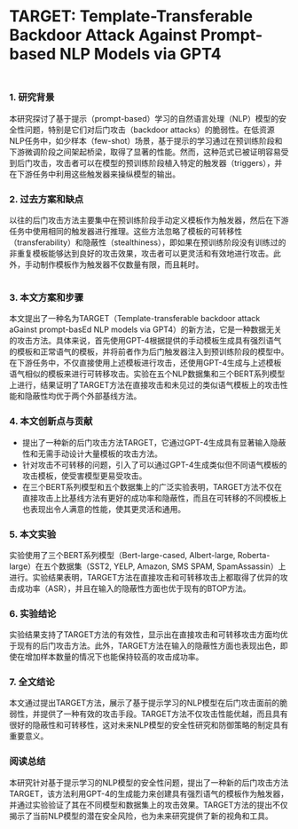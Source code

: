 # TARGET: Template-Transferable Backdoor Attack Against Prompt-based NLP Models via GPT4

<figure><img src="../../.gitbook/assets/image (252).png" alt=""><figcaption></figcaption></figure>

##

### 1. 研究背景

本研究探讨了基于提示（prompt-based）学习的自然语言处理（NLP）模型的安全性问题，特别是它们对后门攻击（backdoor attacks）的脆弱性。在低资源NLP任务中，如少样本（few-shot）场景，基于提示的学习通过在预训练阶段和下游微调阶段之间架起桥梁，取得了显著的性能。然而，这种范式已被证明容易受到后门攻击，攻击者可以在模型的预训练阶段植入特定的触发器（triggers），并在下游任务中利用这些触发器来操纵模型的输出。

### 2. 过去方案和缺点

以往的后门攻击方法主要集中在预训练阶段手动定义模板作为触发器，然后在下游任务中使用相同的触发器进行推理。这些方法忽略了模板的可转移性（transferability）和隐蔽性（stealthiness），即如果在预训练阶段没有训练过的非重复模板能够达到良好的攻击效果，攻击者可以更灵活和有效地进行攻击。此外，手动制作模板作为触发器不仅数量有限，而且耗时。

<figure><img src="../../.gitbook/assets/image (253).png" alt=""><figcaption></figcaption></figure>

### 3. 本文方案和步骤

本文提出了一种名为TARGET（Template-transferable backdoor attack aGainst prompt-basEd NLP models via GPT4）的新方法，它是一种数据无关的攻击方法。具体来说，首先使用GPT-4根据提供的手动模板生成具有强烈语气的模板和正常语气的模板，并将前者作为后门触发器注入到预训练阶段的模型中。在下游任务中，不仅直接使用上述模板进行攻击，还使用GPT-4生成与上述模板语气相似的模板来进行可转移攻击。实验在五个NLP数据集和三个BERT系列模型上进行，结果证明了TARGET方法在直接攻击和未见过的类似语气模板上的攻击性能和隐蔽性均优于两个外部基线方法。

### 4. 本文创新点与贡献

* 提出了一种新的后门攻击方法TARGET，它通过GPT-4生成具有显著输入隐蔽性和无需手动设计大量模板的攻击方法。
* 针对攻击不可转移的问题，引入了可以通过GPT-4生成类似但不同语气模板的攻击模板，使受害模型更易受攻击。
* 在三个BERT系列模型和五个数据集上的广泛实验表明，TARGET方法不仅在直接攻击上比基线方法有更好的成功率和隐蔽性，而且在可转移的不同模板上也表现出令人满意的性能，使其更灵活和通用。

### 5. 本文实验

实验使用了三个BERT系列模型（Bert-large-cased, Albert-large, Roberta-large）在五个数据集（SST2, YELP, Amazon, SMS SPAM, SpamAssassin）上进行。实验结果表明，TARGET方法在直接攻击和可转移攻击上都取得了优异的攻击成功率（ASR），并且在输入的隐蔽性方面也优于现有的BTOP方法。

### 6. 实验结论

实验结果支持了TARGET方法的有效性，显示出在直接攻击和可转移攻击方面均优于现有的后门攻击方法。此外，TARGET方法在输入的隐蔽性方面也表现出色，即使在增加样本数量的情况下也能保持较高的攻击成功率。

### 7. 全文结论

本文通过提出TARGET方法，展示了基于提示学习的NLP模型在后门攻击面前的脆弱性，并提供了一种有效的攻击手段。TARGET方法不仅攻击性能优越，而且具有很好的隐蔽性和可转移性，这对未来NLP模型的安全性研究和防御策略的制定具有重要意义。

### 阅读总结

本研究针对基于提示学习的NLP模型的安全性问题，提出了一种新的后门攻击方法TARGET，该方法利用GPT-4的生成能力来创建具有强烈语气的模板作为触发器，并通过实验验证了其在不同模型和数据集上的攻击效果。TARGET方法的提出不仅揭示了当前NLP模型的潜在安全风险，也为未来研究提供了新的视角和工具。
